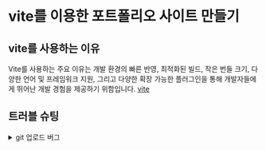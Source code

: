 # vite를 이용한 포트폴리오 사이트 만들기

## vite를 사용하는 이유
Vite를 사용하는 주요 이유는 개발 환경의 빠른 반영, 최적화된 빌드, 작은 번들 크기, 다양한 언어 및 프레임워크 지원, 그리고 다양한 확장 가능한 플러그인을 통해 개발자들에게 뛰어난 개발 경험을 제공하기 위함입니다.
[vite](https://ko.vitejs.dev/guide)



## 트러블 슈팅
<details>
<summary>git 업로드 버그</summary>
권한으로 인한 업로드 버그 현상이 생김 > 해결방법asdfagg
</details>